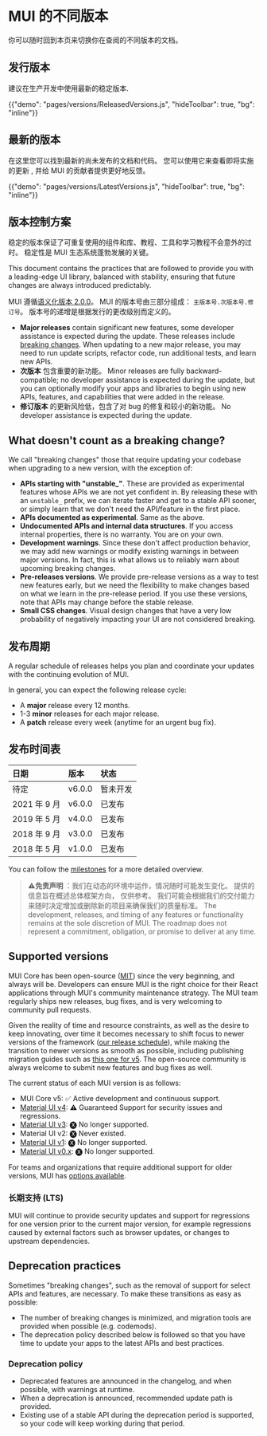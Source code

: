 # MUI 的不同版本

<p class="description">你可以随时回到本页来切换你在查阅的不同版本的文档。</p>

## 发行版本

建议在生产开发中使用最新的稳定版本.

{{"demo": "pages/versions/ReleasedVersions.js", "hideToolbar": true, "bg": "inline"}}

## 最新的版本

在这里您可以找到最新的尚未发布的文档和代码。 您可以使用它来查看即将实施的更新 , 并给 MUI  的贡献者提供更好地反馈。

{{"demo": "pages/versions/LatestVersions.js", "hideToolbar": true, "bg": "inline"}}

## 版本控制方案

稳定的版本保证了可重复使用的组件和库、教程、工具和学习教程不会意外的过时。 稳定性是 MUI  生态系统蓬勃发展的关键。

This document contains the practices that are followed to provide you with a leading-edge UI library, balanced with stability, ensuring that future changes are always introduced predictably.

MUI 遵循[语义化版本 2.0.0](https://semver.org/)。 MUI 的版本号由三部分组成： `主版本号.次版本号.修订号`。 版本号的递增是根据发行的更改级别而定义的。

- **Major releases** contain significant new features, some developer assistance is expected during the update. These releases include [breaking changes](#what-doesnt-count-as-a-breaking-change). When updating to a new major release, you may need to run update scripts, refactor code, run additional tests, and learn new APIs.
- **次版本** 包含重要的新功能。 Minor releases are fully backward-compatible; no developer assistance is expected during the update, but you can optionally modify your apps and libraries to begin using new APIs, features, and capabilities that were added in the release.
- **修订版本** 的更新风险低，包含了对 bug 的修复和较小的新功能。 No developer assistance is expected during the update.

## What doesn't count as a breaking change?

We call "breaking changes" those that require updating your codebase when upgrading to a new version, with the exception of:

- **APIs starting with "unstable\_"**. These are provided as experimental features whose APIs we are not yet confident in. By releasing these with an `unstable_` prefix, we can iterate faster and get to a stable API sooner, or simply learn that we don't need the API/feature in the first place.
- **APIs documented as experimental**. Same as the above.
- **Undocumented APIs and internal data structures**. If you access internal properties, there is no warranty. You are on your own.
- **Development warnings**. Since these don't affect production behavior, we may add new warnings or modify existing warnings in between major versions. In fact, this is what allows us to reliably warn about upcoming breaking changes.
- **Pre-releases versions**. We provide pre-release versions as a way to test new features early, but we need the flexibility to make changes based on what we learn in the pre-release period. If you use these versions, note that APIs may change before the stable release.
- **Small CSS changes**. Visual design changes that have a very low probability of negatively impacting your UI are not considered breaking.

## 发布周期

A regular schedule of releases helps you plan and coordinate your updates with the continuing evolution of MUI.

In general, you can expect the following release cycle:

- A **major** release every 12 months.
- 1-3 **minor** releases for each major release.
- A **patch** release every week (anytime for an urgent bug fix).

## 发布时间表

| 日期         | 版本     | 状态   |
|:---------- |:------ |:---- |
| 待定         | v6.0.0 | 暂未开发 |
| 2021 年 9 月 | v6.0.0 | 已发布  |
| 2019 年 5 月 | v4.0.0 | 已发布  |
| 2018 年 9 月 | v3.0.0 | 已发布  |
| 2018 年 5 月 | v1.0.0 | 已发布  |

You can follow the [milestones](https://github.com/mui/material-ui/milestones) for a more detailed overview.

> ⚠️**免责声明** ：我们在动态的环境中运作，情况随时可能发生变化。 提供的信息旨在概述总体框架方向， 仅供参考。 我们可能会根据我们的交付能力来随时决定增加或删除新的项目来确保我们的质量标准。 The development, releases, and timing of any features or functionality remains at the sole discretion of MUI. The roadmap does not represent a commitment, obligation, or promise to deliver at any time.

## Supported versions

MUI Core has been open-source ([MIT](https://tldrlegal.com/license/mit-license)) since the very beginning, and always will be. Developers can ensure MUI is the right choice for their React applications through MUI's community maintenance strategy. The MUI team regularly ships new releases, bug fixes, and is very welcoming to community pull requests.

Given the reality of time and resource constraints, as well as the desire to keep innovating, over time it becomes necessary to shift focus to newer versions of the framework ([our release schedule](#release-frequency)), while making the transition to newer versions as smooth as possible, including publishing migration guides such as [this one for v5](/material-ui/migration/migration-v4/). The open-source community is always welcome to submit new features and bug fixes as well.

The current status of each MUI version is as follows:

- MUI Core v5: ✅ Active development and continuous support.
- [Material UI v4](https://v4.mui.com/): ⚠️ Guaranteed Support for security issues and regressions.
- [Material UI v3](https://v3.mui.com/): 🅧 No longer supported.
- Material UI v2: 🅧 Never existed.
- [Material UI v1](https://v1.mui.com/): 🅧 No longer supported.
- [Material UI v0.x](https://v0.mui.com/#/): 🅧 No longer supported.

For teams and organizations that require additional support for older versions, MUI has [options available](/material-ui/getting-started/support/#professional-support-premium).

### 长期支持 (LTS)

MUI will continue to provide security updates and support for regressions for one version prior to the current major version, for example regressions caused by external factors such as browser updates, or changes to upstream dependencies.

## Deprecation practices

Sometimes "breaking changes", such as the removal of support for select APIs and features, are necessary. To make these transitions as easy as possible:

- The number of breaking changes is minimized, and migration tools are provided when possible (e.g. codemods).
- The deprecation policy described below is followed so that you have time to update your apps to the latest APIs and best practices.

### Deprecation policy

- Deprecated features are announced in the changelog, and when possible, with warnings at runtime.
- When a deprecation is announced, recommended update path is provided.
- Existing use of a stable API during the deprecation period is supported, so your code will keep working during that period.
